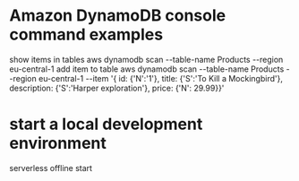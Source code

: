 # Amazon DynamoDB console command examples
show items in tables
aws dynamodb scan --table-name Products --region eu-central-1
add item to table
aws dynamodb scan --table-name Products --region eu-central-1 --item '{ id: {'N':'1'}, title: {'S':'To Kill a Mockingbird'}, description: {'S':'Harper exploration'}, price: {'N': 29.99}}'

# start a local development environment
serverless offline start
